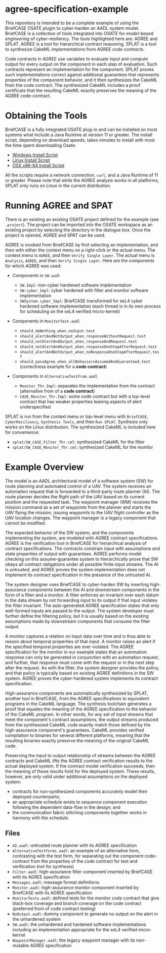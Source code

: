# agree-specification-example

This repository is intended to be a complete example of using the BriefCASE OSATE plugin to cyber-harden an AADL system model.
BriefCASE is a collection of tools integrated into OSATE for *model-based engineering* of cyber-resiliency.
The tools highlighted here are: AGREE and SPLAT.
AGREE is a tool for hierarchical contract reasoning.
SPLAT is a tool to synthesize CakeML implementations from AGREE *code contracts*.

Code contracts in AGREE use variables to evaluate input and compute output for every output on the component in each step of evaluation.
Such contracts represent an implementation for the component.
SPLAT proves such implementations correct against additional guarantees that represents properties of the component behavior, and it then synthesizes the CakeML from the code contract.
The synthesized CakeML includes a proof certificate that the resulting CakeML exactly preserves the meaning of the AGREE code-contract. 

# Obtaining the Tools

BriefCASE is a fully integrated OSATE plug-in and can be installed on most systems what include a Java Runtime at version 11 or greater. The install script, depending on download speeds, takes minutes to install with most the time spent downloading Osate:

  * [Windows Install Script](https://github.com/loonwerks/CASE/blob/master/TA5/make_fmide.bat)
  * [Linux Install Script](https://github.com/loonwerks/CASE/blob/master/TA5/make_fmide.sh)
  * [OSX x86-64 Install Script](make_fmide-osx-x86.sh)

All the scripts require a network connection, `curl`, and a Java Runtime of 11 or greater. Please note that while the AGREE analysis works in all platforms, SPLAT only runs on Linux in the current distribution.

# Running AGREE and SPAT

There is an existing an existing OSATE project defined for the example (see `.project`). 
The project can be imported into the OSATE workspace as an existing project by selecting the directory in the dialogue box. 
Once the project is opened, AGREE and SPAT can be used.

AGREE is invoked from BriefCASE by first selecting an implementation, and then with either the context menu on a right-click or the actual menu.
The context menu is `AGREE`, and then `Verify Single Layer`. The actual menu is `Analysis`, `AGREE`, and then `Verify Single Layer`.
Here are the components for which AGREE was used:

  * Components in `SW.aadl`

    * `SW.Impl`: non-cyber hardened software implementation
    * `SW.cyber_Impl`: cyber hardened with filter and monitor software implementation
    * `SWSystem.cyber_Impl`: BriefCASE transformed for seL4 cyber hardened software implementation (each thread is in its own process for scheduling on the seL4 verified micro-kernel)

  * Components in `MonitorTest.aadl`

    * `should_doNothing_when_noInput.test`
    * `should_alertAndNotOutput_when_responseWithoutRequest.test`
    * `should_notAlertAndOutput_when_responseAndRequest.test`
    * `should_notAlertAndOutput_when_responseOneStepAfterRequest.test`
    * `should_alertAndNotOutput_when_noResponseOneStepAfterRequest.test`
    * `should_passAgree_when_allBehaviorsAssumedAndGuaranteed.test` (correctness example for a **code contract**)

  * Components in `AlternativeTestFrom.aadl`

    * `Monitor_Thr.Impl`: separates the implementation from the contract (alternative from of a **code contract**)
    * `CASE_Monitor_Thr.Impl`: some code contract but with a top-level contract that has weaker properties leaning aspects of alert underspecified

SPLAT is run from the context menu or top-level menu with `BriefCASE`, `CyberResiliency`, `Synthesis Tools`, and then `Run SPLAT`.
Synthesis only works on the Linux distribution. The synthesized CakeML is included here for convenience:

  * `splat/SW_CASE_Filter_Thr.cml`: synthesized CakeML for the filter
  * `splat/SW_CASE_Monitor_Thr.cml`: synthesized CakeML for the monitor

# Example Overview

The model is an AADL architectural model of a software system (SW) for route planning and automated control of a UAV.
The system receives an automation request that is forwarded to a third-party route planner (AI).
The route planner decides the flight path of the UAV based on its current position and the requested task.
The waypoint manager (WM) receives the mission command as a set of waypoints from the planner and starts the UAV flying the mission, issuing waypoints to the UAV flight controller as the UAV location changes.
The waypoint manager is a legacy component that cannot be modified.

The expected behavior of the SW system, and the components implementing the system, are modeled with AGREE contract specifications.
AGREE is the verification tool in BriefCASE for hierarchical analysis of contract specifications.
The contracts constrain input with assumptions and state properties of output with guarantees.
AGREE performs model checking on this assume-guarantee system to hierarchically prove that SW obeys all contract obligations under all possible finite input streams.
The AI is *untrusted*, and AGREE proves the system implementation does not implement its contract specification in the presence of the untrusted AI.

The system designer uses BriefCASE to cyber-harden SW by inserting high-assurance components between the AI and downstream components in the form of a filter and a monitor.
A filter enforces an invariant over each datum in the data stream by not forwarding input to its output if that input violates the filter invariant.
The auto-generated AGREE specification states that only well-formed inputs are passed to the output.
The system developer must further define the filtering policy, but it is usually based on the existing assumptions made by downstream components that consume the filter output.

A monitor captures a relation on input data over time and is thus able to reason about temporal properties of that input.
A monitor raises an alert if the specified temporal properties are ever violated.
The AGREE specification for the monitor in our example states that an automation response can only be generated in conjunction with an automation request; and further, that response must come with the request or in the next step after the request.
As with the filter, the system designer provides the policy, and that policy is typically based on existing AGREE definitions in the SW system.
AGREE proves the cyber-hardened system implements its contract specification.

High-assurance components are automatically synthesized by SPLAT, another tool in BriefCASE, from the AGREE specifications to equivalent programs in the CakeML language.
The synthesis toolchain generates a proof that equates the meaning of the AGREE specification to the behavior of the CakeML program.
In other words, for any set of input streams that meet the component's contract assumptions, the output streams produced from the synthesized CakeML code exactly match those defined by the high-assurance component's guarantees.
CakeML provides verified compilation to binaries for several different platforms, meaning that the resulting binaries exactly preserve the meaning of the original CakeML code.

Preserving the input to output relationship of streams between the AGREE contracts and CakeML lifts the AGREE contract verification results to the actual deployed system.
If the contract model verification succeeds, then the meaning of those results hold for the deployed system.
These results, however, are only valid under additional assumptions on the deployed system:

  * contracts for non-synthesized components accurately model their deployed counterparts;
  * an appropriate schedule exists to sequence component execution following the dependent data-flow in the design; and
  * the communication fabric stitching components together works in harmony with the schedule.

## Files

  * `AI.aadl`: untrusted route planner with its AGREE specification
  * `AlternativeTestForms.aadl`: an example of an alternative form, contrasting with the test form, for separating out the component code-contract from the properties of the code contract for test and verification (not for synthesis)
  * `Filter.aadl`: high-assurance filter component inserted by BriefCASE with its AGREE specification
  * `Messages.aadl`: message format definitions
  * `Monitor.aadl`: high-assurance monitor component inserted by BriefCASE with its AGREE specification
  * `MonitorTests.aadl`: defined tests for the monitor code contract that give black-box coverage and branch coverage on the code contract (preferred from of code contract testing)
  * `NoOutput.aadl`: dummy component to generate no output on the alert in the unhardened system
  * `SW.aadl`: the unhardened and hardened software implementations including an implementation appropriate for the seL4 verified micro-kernel
  * `WaypointManager.aadl`: the legacy waypoint manager with its non-mutable AGREE specification
